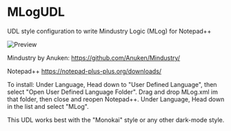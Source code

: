 # MLogUDL
UDL style configuration to write Mindustry Logic (MLog) for Notepad++

![Preview](https://github.com/Neatro/MLogUDL/assets/26172882/af5f9a1c-b641-468a-8842-8cae0e0b0e4d)

Mindustry by Anuken:
https://github.com/Anuken/Mindustry/

Notepad++
https://notepad-plus-plus.org/downloads/

To install:
Under Language, Head down to "User Defined Language", then select "Open User Defined Language Folder".
Drag and drop MLog.xml im that folder, then close and reopen Notepad++.
Under Language, Head down in the list and select "MLog".

This UDL works best with the "Monokai" style or any other dark-mode style.
